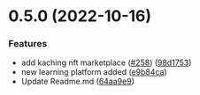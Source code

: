 # 0.5.0 (2022-10-16)


### Features

* add kaching nft marketplace ([#258](https://github.com/Uncodedtech/100-days-of-Web3/issues/258)) ([98d1753](https://github.com/Uncodedtech/100-days-of-Web3/commit/98d1753019e0cfbdd2176ad957192520a36926c8))
* new learning platform added ([e9b84ca](https://github.com/Uncodedtech/100-days-of-Web3/commit/e9b84ca97bdb932b265d121c533884e3ee7bb1f3))
* Update Readme.md ([64aa9e9](https://github.com/Uncodedtech/100-days-of-Web3/commit/64aa9e93180038a90435ee1ef034fb822ec51ee4))




